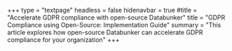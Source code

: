 +++
type = "textpage"
headless = false
hidenavbar = true
#title = "Accelerate GDPR compliance with open-source Databunker"
title = "GDPR Compliance using Open-Source: Implementation Guide"
summary = "This article explores how open-source Databunker can accelerate GDPR compliance for your organization"
+++
